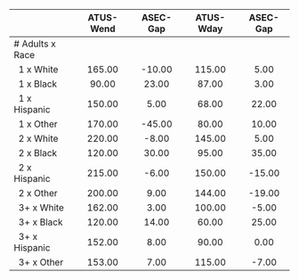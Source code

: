 
|                      |    ATUS-Wend |     ASEC-Gap |    ATUS-Wday |     ASEC-Gap |
| -------------------- | :----------: | :----------: | :----------: | :----------: |
| # Adults x Race      |              |              |              |              |
| &nbsp;&nbsp;1 x White |       165.00 |       -10.00 |       115.00 |         5.00 |
| &nbsp;&nbsp;1 x Black |        90.00 |        23.00 |        87.00 |         3.00 |
| &nbsp;&nbsp;1 x Hispanic |       150.00 |         5.00 |        68.00 |        22.00 |
| &nbsp;&nbsp;1 x Other |       170.00 |       -45.00 |        80.00 |        10.00 |
| &nbsp;&nbsp;2 x White |       220.00 |        -8.00 |       145.00 |         5.00 |
| &nbsp;&nbsp;2 x Black |       120.00 |        30.00 |        95.00 |        35.00 |
| &nbsp;&nbsp;2 x Hispanic |       215.00 |        -6.00 |       150.00 |       -15.00 |
| &nbsp;&nbsp;2 x Other |       200.00 |         9.00 |       144.00 |       -19.00 |
| &nbsp;&nbsp;3+ x White |       162.00 |         3.00 |       100.00 |        -5.00 |
| &nbsp;&nbsp;3+ x Black |       120.00 |        14.00 |        60.00 |        25.00 |
| &nbsp;&nbsp;3+ x Hispanic |       152.00 |         8.00 |        90.00 |         0.00 |
| &nbsp;&nbsp;3+ x Other |       153.00 |         7.00 |       115.00 |        -7.00 |


